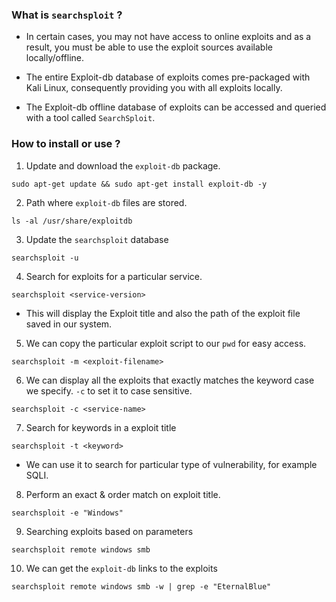 ### What is `searchsploit` ?

+ In certain cases, you may not have access to online exploits and as a result, you must be able to use the exploit sources available locally/offline.

+ The entire Exploit-db database of exploits comes pre-packaged with Kali Linux, consequently providing you with all exploits locally.

+ The Exploit-db offline database of exploits can be accessed and queried with a tool called `SearchSploit`.

### How to install or use ?

1. Update and download the `exploit-db` package.
```
sudo apt-get update && sudo apt-get install exploit-db -y 
```

2. Path where `exploit-db` files are stored.
```
ls -al /usr/share/exploitdb
```

3. Update the `searchsploit` database
```
searchsploit -u
```

4. Search for exploits for a particular service.
```
searchsploit <service-version>
```
- This will display the Exploit title and also the path of the exploit file saved in our system.

5. We can copy the particular exploit script to our `pwd` for easy access.
```
searchsploit -m <exploit-filename>
```

6. We can display all the exploits that exactly matches the keyword case we specify. `-c` to set it to case sensitive.  
```
searchsploit -c <service-name>
```

7. Search for keywords in a exploit title
```
searchsploit -t <keyword>
```
- We can use it to search for particular type of vulnerability, for example SQLI. 

8. Perform an exact & order match on exploit title.
```
searchsploit -e "Windows"
```

9. Searching exploits based on parameters
```
searchsploit remote windows smb
```
 
10. We can get the `exploit-db` links to the exploits
```
searchsploit remote windows smb -w | grep -e "EternalBlue"
```

